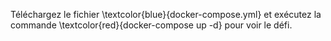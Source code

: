 Téléchargez le fichier \textcolor{blue}{docker-compose.yml} et exécutez la commande \textcolor{red}{docker-compose up -d} pour voir le défi.
